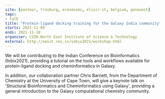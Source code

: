 ```yaml
---
site: [pasteur, freiburg, erasmusmc, elixir-it, belgium, genouest]
tags:
- talk
title: "Protein-ligand docking training for the Galaxy India community"
starts: 2021-11-09
ends: 2021-11-10
organiser: CSIR-North East Institute of Science & Technology
external: http://neist.res.in/inbix2021/workshop.html
---
```


We will be contributing to the Indian Conference on Bioinformatics (Inbix2021), providing a tutorial on the tools and workflows available for protein-ligand docking and cheminformatics in Galaxy.

In addition, our collaboration partner Chris Barnett, from the Department of Chemistry at the University of Cape Town, will give a keynote talk on 'Structural Bioinformatics and Cheminformatics using Galaxy', providing a general introduction to the Galaxy computational chemistry community.
